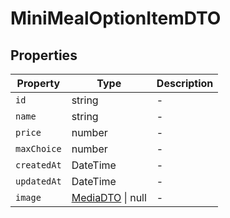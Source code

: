 # MiniMealOptionItemDTO

## Properties

| Property | Type | Description |
|----------|------|-------------|
| `id` | string | - |
| `name` | string | - |
| `price` | number | - |
| `maxChoice` | number | - |
| `createdAt` | DateTime | - |
| `updatedAt` | DateTime | - |
| `image` | [MediaDTO](../dtos/MediaDTO.md) \| null | - |
